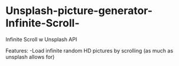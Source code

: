 # Unsplash-picture-generator-Infinite-Scroll-
Infinite Scroll w Unsplash API

Features:
-Load infinite random HD pictures by scrolling (as much as unsplash allows for)
